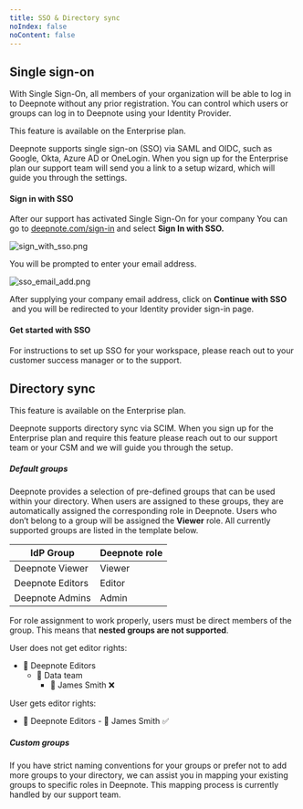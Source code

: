 ```yaml
---
title: SSO & Directory sync
noIndex: false
noContent: false
---
```


## Single sign-on

With Single Sign-On, all members of your organization will be able to log in to Deepnote without any prior registration. You can control which users or groups can log in to Deepnote using your Identity Provider.

<Callout status="info">

This feature is available on the Enterprise plan.

</Callout>

Deepnote supports single sign-on (SSO) via SAML and OIDC, such as Google, Okta, Azure AD or OneLogin. When you sign up for the Enterprise plan our support team will send you a link to a setup wizard, which will guide you through the settings.

#### Sign in with SSO

After our support has activated Single Sign-On for your company You can go to [deepnote.com/sign-in](https://deepnote.com/sign-in) and select **Sign In with SSO.**

![sign_with_sso.png](https://media.graphassets.com/lR0KlANWRiMKs51MHpsg)

You will be prompted to enter your email address.

![sso_email_add.png](https://media.graphassets.com/TVlJPbKgRcmIJrq8eZsu)

After supplying your company email address, click on **Continue with SSO**
 and you will be redirected to your Identity provider sign-in page.

#### Get started with SSO

For instructions to set up SSO for your workspace, please reach out to your customer success manager or to the support.

## Directory sync

<Callout status="info">

This feature is available on the Enterprise plan.

</Callout>

Deepnote supports directory sync via SCIM. When you sign up for the Enterprise plan and require this feature please reach out to our support team or your CSM and we will guide you through the setup.

##### Default groups

Deepnote provides a selection of pre-defined groups that can be used within your directory. When users are assigned to these groups, they are automatically assigned the corresponding role in Deepnote. Users who don’t belong to a group will be assigned the **Viewer** role. All currently supported groups are listed in the template below.

| IdP Group        | Deepnote role |
| ---------------- | ------------- |
| Deepnote Viewer  | Viewer        |
| Deepnote Editors | Editor        |
| Deepnote Admins  | Admin         |

For role assignment to work properly, users must be direct members of the group. This means that **nested groups are not supported**.

User does not get editor rights:

- 👥 Deepnote Editors
  - 👥 Data team
    - 👤 James Smith ❌

User gets editor rights:

- 👥 Deepnote Editors - 👤 James Smith ✅

##### Custom groups

If you have strict naming conventions for your groups or prefer not to add more groups to your directory, we can assist you in mapping your existing groups to specific roles in Deepnote. This mapping process is currently handled by our support team.
